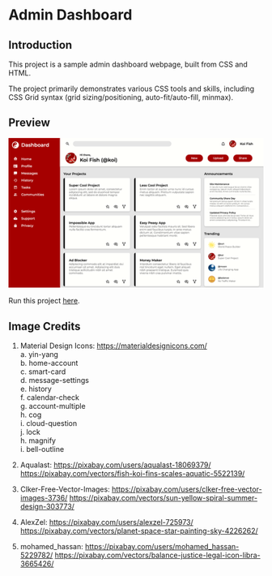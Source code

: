 # Admin Dashboard

## Introduction

This project is a sample admin dashboard webpage, built from CSS and HTML.

The project primarily demonstrates various CSS tools and skills, including CSS Grid syntax (grid sizing/positioning, auto-fit/auto-fill, minmax).

## Preview

![Admin Dashboard preview](./images/preview.png)

Run this project [here](https://xsherryhe.github.io/admin-dashboard/).

## Image Credits

1. Material Design Icons: https://materialdesignicons.com/  
  a. yin-yang  
  b. home-account  
  c. smart-card  
  d. message-settings  
  e. history  
  f. calendar-check  
  g. account-multiple  
  h. cog  
  i. cloud-question  
  j. lock  
  h. magnify  
  i. bell-outline  

2. Aqualast: https://pixabay.com/users/aqualast-18069379/
https://pixabay.com/vectors/fish-koi-fins-scales-aquatic-5522139/

3. Clker-Free-Vector-Images: https://pixabay.com/users/clker-free-vector-images-3736/
https://pixabay.com/vectors/sun-yellow-spiral-summer-design-303773/

4. AlexZel: https://pixabay.com/users/alexzel-725973/
https://pixabay.com/vectors/planet-space-star-painting-sky-4226262/

5. mohamed_hassan: https://pixabay.com/users/mohamed_hassan-5229782/
https://pixabay.com/vectors/balance-justice-legal-icon-libra-3665426/
